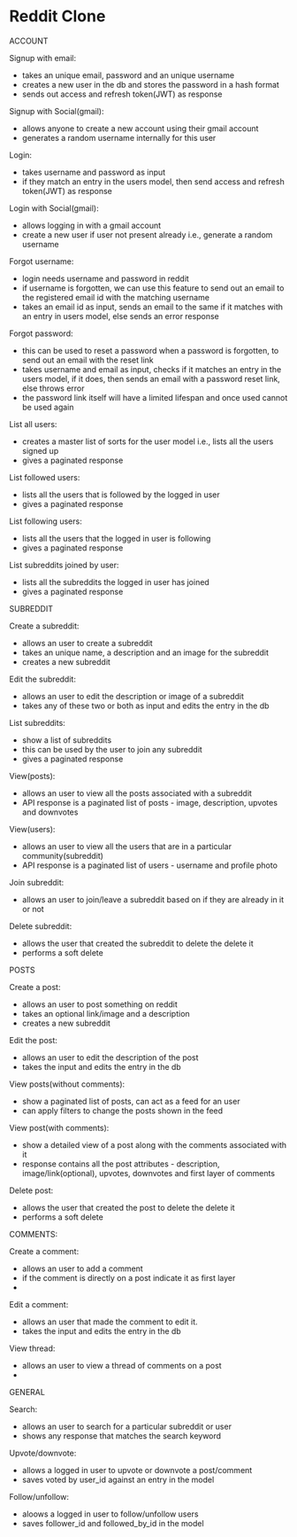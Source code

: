 # Reddit Clone

ACCOUNT

Signup with email:
- takes an unique email, password and an unique username 
- creates a new user in the db and stores the password in a hash format
- sends out access and refresh token(JWT) as response

Signup with Social(gmail):
- allows anyone to create a new account using their gmail account
- generates a random username internally for this user 

Login:
- takes username and password as input
- if they match an entry in the users model, then send access and refresh token(JWT) as response

Login with Social(gmail):
- allows logging in with a gmail account
- create a new user if user not present already i.e., generate a random username

Forgot username:
- login needs username and password in reddit
- if username is forgotten, we can use this feature to send out an email to the registered email id with the matching username
- takes an email id as input, sends an email to the same if it matches with an entry in users model, else sends an error response

Forgot password:
- this can be used to reset a password when a password is forgotten, to send out an email with the reset link 
- takes username and email as input, checks if it matches an entry in the users model, if it does, then sends an email with a password reset link,
  else throws error
- the password link itself will have a limited lifespan and once used cannot be used again

List all users:
- creates a master list of sorts for the user model i.e., lists all the users signed up
- gives a paginated response

List followed users:
- lists all the users that is followed by the logged in user
- gives a paginated response

List following users:
- lists all the users that the logged in user is following
- gives a paginated response

List subreddits joined by user:
- lists all the subreddits the logged in user has joined 
- gives a paginated response 



SUBREDDIT

Create a subreddit:
- allows an user to create a subreddit
- takes an unique name, a description and an image for the subreddit 
- creates a new subreddit

Edit the subreddit:
- allows an user to edit the description or image of a subreddit
- takes any of these two or both as input and edits the entry in the db

List subreddits:
- show a list of subreddits 
- this can be used by the user to join any subreddit
- gives a paginated response 

View(posts):
- allows an user to view all the posts associated with a subreddit
- API response is a paginated list of posts - image, description, upvotes and downvotes

View(users):
- allows an user to view all the users that are in a particular community(subreddit)
- API response is a paginated list of users - username and profile photo

Join subreddit:
- allows an user to join/leave a subreddit based on if they are already in it or not

Delete subreddit:
- allows the user that created the subreddit to delete the delete it
- performs a soft delete



POSTS

Create a post:
- allows an user to post something on reddit
- takes an optional link/image and a description 
- creates a new subreddit

Edit the post:
- allows an user to edit the description of the post
- takes the input and edits the entry in the db

View posts(without comments):
- show a paginated list of posts, can act as a feed for an user
- can apply filters to change the posts shown in the feed

View post(with comments):
- show a detailed view of a post along with the comments associated with it
- response contains all the post attributes - description, image/link(optional), upvotes, downvotes and first layer of comments

Delete post:
- allows the user that created the post to delete the delete it
- performs a soft delete


COMMENTS:

Create a comment:
- allows an user to add a comment
- if the comment is directly on a post indicate it as first layer
-

Edit a comment:
- allows an user that made the comment to edit it.
- takes the input and edits the entry in the db

View thread:
- allows an user to view a thread of comments on a post
-




GENERAL

Search:
- allows an user to search for a particular subreddit or user
- shows any response that matches the search keyword

Upvote/downvote:
- allows a logged in user to upvote or downvote a post/comment
- saves voted by user_id against an entry in the model

Follow/unfollow:
- aloows a logged in user to follow/unfollow users
- saves follower_id and followed_by_id in the model



